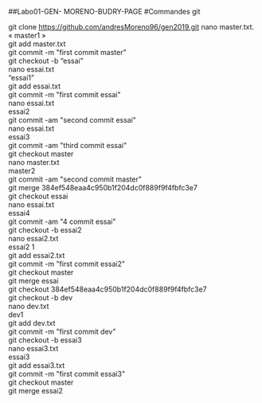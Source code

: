 
##Labo01-GEN- MORENO-BUDRY-PAGE
#Commandes git

git clone https://github.com/andresMoreno96/gen2019.git
nano master.txt.  
« master1 »  
git add master.txt  
git commit -m "first commit master"  
git checkout -b “essai”  
nano essai.txt  
“essai1”  
git add essai.txt  
git commit -m "first commit essai"  
nano essai.txt  
essai2  
git commit -am "second commit essai"  
nano essai.txt  
essai3  
git commit -am "third commit essai"  
git checkout master  
nano master.txt  
master2  
git commit -am "second commit master"  
git merge 384ef548eaa4c950b1f204dc0f889f9f4fbfc3e7  
git checkout essai  
nano essai.txt  
essai4  
git commit -am "4 commit essai"  
git checkout -b essai2  
nano essai2.txt  
essai2 1  
git add essai2.txt  
git commit -m "first commit essai2"  
git checkout master  
git merge essai  
git checkout 384ef548eaa4c950b1f204dc0f889f9f4fbfc3e7  
git checkout -b dev   
nano dev.txt  
dev1  
git add dev.txt  
git commit -m "first commit dev"  
git checkout -b essai3  
nano essai3.txt  
essai3  
git add essai3.txt  
git commit -m "first commit essai3"  
git checkout master  
git merge essai2  

